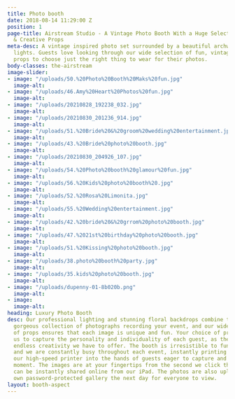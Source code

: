 ```yaml
---
title: Photo booth
date: 2018-08-14 11:29:00 Z
position: 1
page-title: Airstream Studio - A Vintage Photo Booth With a Huge Selection Of Vintage
  & Creative Props
meta-desc: A vintage inspired photo set surrounded by a beautiful archway of fairground
  lights. Guests love looking through our wide selection of fun, vintage and creative
  props to choose just the right thing to wear for their photos.
body-classes: the-airstream
image-slider:
- image: "/uploads/50.%20Photo%20Booth%20Maks%20fun.jpg"
  image-alt: 
- image: "/uploads/46.Amy%20Heart%20Photos%20fun.jpg"
  image-alt: 
- image: "/uploads/20210828_192238_032.jpg"
  image-alt: 
- image: "/uploads/20210830_201236_914.jpg"
  image-alt: 
- image: "/uploads/51.%20Bride%20&%20groom%20wedding%20entertainment.jpg"
  image-alt: 
- image: "/uploads/43.%20Bride%20photo%20booth.jpg"
  image-alt: 
- image: "/uploads/20210830_204926_107.jpg"
  image-alt: 
- image: "/uploads/54.%20Photo%20booth%20glamour%20fun.jpg"
  image-alt: 
- image: "/uploads/56.%20Kids%20photo%20booth%20.jpg"
  image-alt: 
- image: "/uploads/52.%20Rosa%20Limonita.jpg"
  image-alt: 
- image: "/uploads/55.%20Wedding%20entertainment.jpg"
  image-alt: 
- image: "/uploads/42.%20bride%20&%20grrom%20photo%20booth.jpg"
  image-alt: 
- image: "/uploads/47.%2021st%20birthday%20photo%20booth.jpg"
  image-alt: 
- image: "/uploads/51.%20Kissing%20photo%20booth.jpg"
  image-alt: 
- image: "/uploads/38.photo%20booth%20party.jpg"
  image-alt: 
- image: "/uploads/35.kids%20photo%20booth.jpg"
  image-alt: 
- image: "/uploads/dupenny-01-8b020b.png"
  image-alt: 
- image: 
  image-alt: 
heading: Luxury Photo Booth
desc: Our professional lighting and stunning floral backdrops combine to create a
  gorgeous collection of photographs recording your event, and our wide selection
  of props ensures that each image is unique and fun. Your choice of props allows
  us to capture the personality and individuality of each guest, as they embrace the
  endless creativity we have to offer. The booth is irresistible to fun-loving guests,
  and we are constantly busy throughout each event, instantly printing images from
  our high-speed printer into the hands of guests eager to capture and preserve the
  moment. The images are at your fingertips from the second we click the camera, and
  can be instantly shared online from our iPad. The photos are also uploaded to your
  own password-protected gallery the next day for everyone to view.
layout: booth-aspect
---
```


